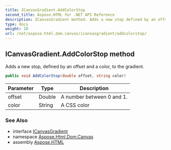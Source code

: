 ```yaml
---
title: ICanvasGradient.AddColorStop
second_title: Aspose.HTML for .NET API Reference
description: ICanvasGradient method. Adds a new stop defined by an offset and a color to the gradient
type: docs
weight: 10
url: /net/aspose.html.dom.canvas/icanvasgradient/addcolorstop/
---
```

## ICanvasGradient.AddColorStop method

Adds a new stop, defined by an offset and a color, to the gradient.

```csharp
public void AddColorStop(double offset, string color)
```

| Parameter | Type | Description |
| --- | --- | --- |
| offset | Double | A number between 0 and 1. |
| color | String | A CSS color |

### See Also

* interface [ICanvasGradient](../)
* namespace [Aspose.Html.Dom.Canvas](../../icanvasgradient/)
* assembly [Aspose.HTML](../../../)
